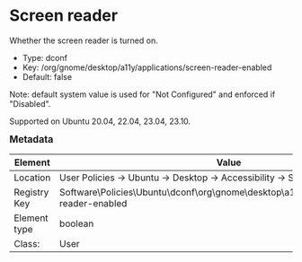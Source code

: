 # Screen reader

Whether the screen reader is turned on.

- Type: dconf
- Key: /org/gnome/desktop/a11y/applications/screen-reader-enabled
- Default: false

Note: default system value is used for "Not Configured" and enforced if "Disabled".

Supported on Ubuntu 20.04, 22.04, 23.04, 23.10.



<span style="font-size: larger;">**Metadata**</span>

| Element      | Value            |
| ---          | ---              |
| Location     | User Policies -> Ubuntu -> Desktop -> Accessibility -> Screen reader    |
| Registry Key | Software\Policies\Ubuntu\dconf\org\gnome\desktop\a11y\applications\screen-reader-enabled         |
| Element type | boolean |
| Class:       | User       |
